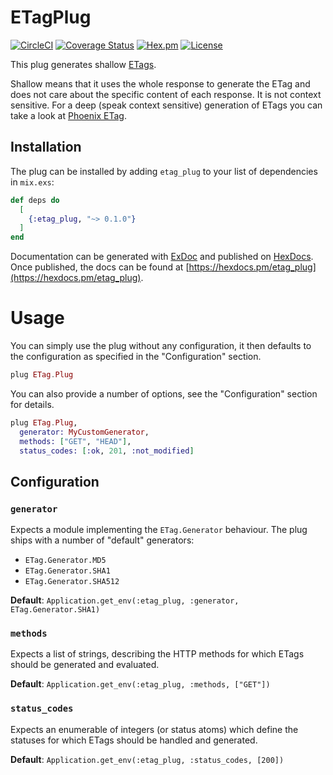# ETagPlug

[![CircleCI](https://circleci.com/gh/Zeeker/etag_plug.svg?style=svg)](https://circleci.com/gh/Zeeker/etag_plug)
[![Coverage Status](https://coveralls.io/repos/github/Zeeker/etag_plug/badge.svg?branch=master)](https://coveralls.io/github/Zeeker/etag_plug?branch=master)
[![Hex.pm](https://img.shields.io/hexpm/v/etag_plug.svg)](https://hex.pm/packages/etag_plug/)
[![License](https://img.shields.io/github/license/zeeker/etag_plug.svg)](https://github.com/Zeeker/etag_plug/blob/master/LICENSE.md)

This plug generates shallow [ETags](https://developer.mozilla.org/en-US/docs/Web/HTTP/Headers/ETag).

Shallow means that it uses the whole response to generate the ETag and does not care about the specific content of each response. It is not context sensitive. For a deep (speak context sensitive) generation of ETags you can take a look at [Phoenix ETag](https://github.com/michalmuskala/phoenix_etag).

## Installation

The plug can be installed by adding `etag_plug` to your list of dependencies in `mix.exs`:

```elixir
def deps do
  [
    {:etag_plug, "~> 0.1.0"}
  ]
end
```

Documentation can be generated with [ExDoc](https://github.com/elixir-lang/ex_doc) and published on [HexDocs](https://hexdocs.pm). Once published, the docs can be found at [https://hexdocs.pm/etag_plug](https://hexdocs.pm/etag_plug).

# Usage

You can simply use the plug without any configuration, it then defaults to the configuration as specified in the "Configuration" section.

```elixir
plug ETag.Plug
```

You can also provide a number of options, see the "Configuration" section for details.

```elixir
plug ETag.Plug,
  generator: MyCustomGenerator,
  methods: ["GET", "HEAD"],
  status_codes: [:ok, 201, :not_modified]
```

## Configuration

### `generator`

Expects a module implementing the `ETag.Generator` behaviour. The plug ships with a number of "default" generators:

- `ETag.Generator.MD5`
- `ETag.Generator.SHA1`
- `ETag.Generator.SHA512`

__Default__: `Application.get_env(:etag_plug, :generator, ETag.Generator.SHA1)`

### `methods`

Expects a list of strings, describing the HTTP methods for which ETags should be generated and evaluated.

__Default__: `Application.get_env(:etag_plug, :methods, ["GET"])`

### `status_codes`

Expects an enumerable of integers (or status atoms) which define the statuses for which ETags should be handled and generated.

__Default__: `Application.get_env(:etag_plug, :status_codes, [200])`